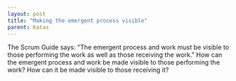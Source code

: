 ```yaml
---
layout: post
title: "Making the emergent process visible"
parent: Katas
---
```

The Scrum Guide says: "The emergent process and work must be visible to those performing the work as well as those receiving the work."
How can the emergent process and work be made visible to those performing the work? How can it be made visible to those receiving it?